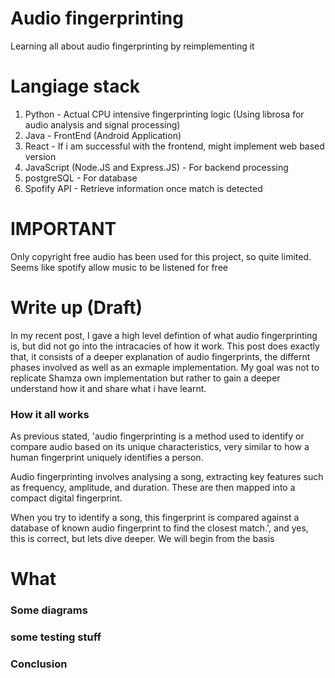 # Audio fingerprinting

Learning all about audio fingerprinting by reimplementing it

# Langiage stack

1. Python - Actual CPU intensive fingerprinting logic (Using librosa for audio analysis and signal processing)
2. Java - FrontEnd (Android Application)
3. React - If i am successful with the frontend, might implement web based version
4. JavaScript (Node.JS and Express.JS) - For backend processing
5. postgreSQL - For database
6. Spofify API - Retrieve information once match is detected

# IMPORTANT

Only copyright free audio has been used for this project, so quite limited. Seems like spotify allow music to be listened for free

# Write up (Draft)

In my recent post, I gave a high level defintion of what audio fingerprinting is, but did not go into the intracacies of how it work. This post does exactly that, it consists of a deeper explanation of audio fingerprints, the differnt phases involved as well as an exmaple implementation. My goal was not to replicate Shamza own implementation but rather to gain a deeper understand how it and share what i have learnt.

### How it all works

As previous stated, 'audio fingerprinting is a method used to identify or compare audio based on its unique characteristics, very similar to how a human fingerprint uniquely identifies a person.

Audio fingerprinting involves analysing a song, extracting key features such as frequency, amplitude, and duration. These are then mapped into a compact digital fingerprint.

When you try to identify a song, this fingerprint is compared against a database of known audio fingerprint to find the closest match.', and yes, this is correct, but lets dive deeper. We will begin from the basis

# What

### Some diagrams

### some testing stuff

### Conclusion
